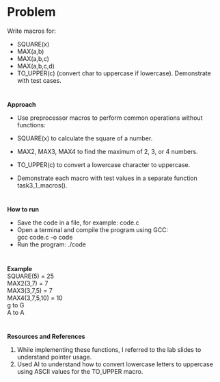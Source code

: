 # Problem
Write macros for:
-	SQUARE(x)
-	MAX(a,b)
-	MAX(a,b,c)
-	MAX(a,b,c,d)
-	TO_UPPER(c) (convert char to uppercase if lowercase).
Demonstrate with test cases.

#
**Approach**

- Use preprocessor macros to perform common operations without functions:

- SQUARE(x) to calculate the square of a number.

- MAX2, MAX3, MAX4 to find the maximum of 2, 3, or 4 numbers.

- TO_UPPER(c) to convert a lowercase character to uppercase.

- Demonstrate each macro with test values in a separate function task3_1_macros().
#
**How to run**

- Save the code in a file, for example: code.c
- Open a terminal and compile the program using GCC:    
  gcc code.c -o code
- Run the program:
    ./code
#
**Example**  
SQUARE(5) = 25  
MAX2(3,7) = 7  
MAX3(3,7,5) = 7  
MAX4(3,7,5,10) = 10  
g to G  
A to A  
#
**Resources and References**  
1. While implementing these functions, I referred to the lab slides to understand pointer usage.
2. Used AI to understand how to convert lowercase letters to uppercase using ASCII values for the TO_UPPER macro.
